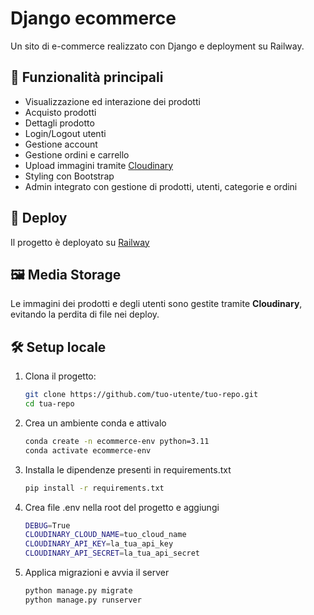 # Django ecommerce

Un sito di e-commerce realizzato con Django e deployment su Railway.

## 🔧 Funzionalità principali
- Visualizzazione ed interazione dei prodotti
- Acquisto prodotti
- Dettagli prodotto
- Login/Logout utenti
- Gestione account
- Gestione ordini e carrello
- Upload immagini tramite [Cloudinary](https://cloudinary.com)
- Styling con Bootstrap
- Admin integrato con gestione di prodotti, utenti, categorie e ordini


## 🚀 Deploy

Il progetto è deployato su [Railway](https://railway.app)

## 🖼️ Media Storage

Le immagini dei prodotti e degli utenti sono gestite tramite **Cloudinary**, evitando la perdita di file nei deploy.

## 🛠️ Setup locale

1. Clona il progetto:
   ```bash
   git clone https://github.com/tuo-utente/tuo-repo.git
   cd tua-repo
2. Crea un ambiente conda e attivalo
    ```bash
    conda create -n ecommerce-env python=3.11
    conda activate ecommerce-env
3. Installa le dipendenze presenti in requirements.txt
    ```bash
   pip install -r requirements.txt
4. Crea file .env nella root del progetto e aggiungi
    ```bash
    DEBUG=True
    CLOUDINARY_CLOUD_NAME=tuo_cloud_name
    CLOUDINARY_API_KEY=la_tua_api_key
    CLOUDINARY_API_SECRET=la_tua_api_secret
5. Applica migrazioni e avvia il server
    ```bash
    python manage.py migrate
    python manage.py runserver
